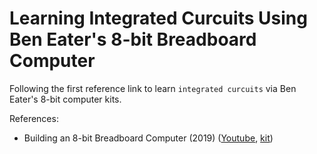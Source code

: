 # Learning Integrated Curcuits Using Ben Eater's 8-bit Breadboard Computer
Following the first reference link to learn `integrated curcuits` via Ben Eater's 8-bit computer kits.

References:
- Building an 8-bit Breadboard Computer (2019) (<a href="https://www.youtube.com/playlist?list=PLowKtXNTBypGqImE405J2565dvjafglHU">Youtube</a>, <a href="https://eater.net/8bit/kits">kit</a>)
